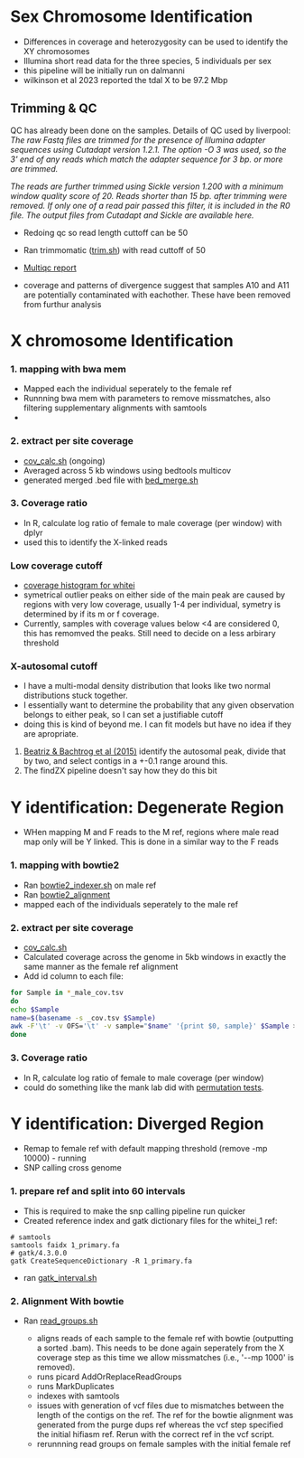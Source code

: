 # **Sex Chromosome Identification**
* Differences in coverage and heterozygosity can be used to identify the XY chromosomes
* Illumina short read data for the three species, 5 individuals per sex
* this pipeline will be initially run on dalmanni
* wilkinson et al 2023 reported the tdal X to be 97.2 Mbp

## **Trimming & QC**
QC has already been done on the samples. Details of QC used by liverpool:
_The raw Fastq files are trimmed for the presence of Illumina adapter sequences using Cutadapt version 1.2.1. The option -O 3 was used, so the 3' end of any reads which match the adapter sequence for 3 bp. or more are trimmed._

_The reads are further trimmed using Sickle version 1.200 with a minimum window quality score of 20. Reads shorter than 15 bp. after trimming were removed. If only one of a read pair passed this filter, it is included in the R0 file. The output files from Cutadapt and Sickle are available here._

* Redoing qc so read length cuttoff can be 50
* Ran trimmomatic ([trim.sh](https://github.com/BenAlston/stalkie_ref_genome_assembly/blob/main/scripts/QC/trim.sh)) with read cuttoff of 50
* [Multiqc report](https://github.com/BenAlston/stalkie_ref_genome_assembly/tree/main/lab_book/Data/multiqc_reports)

* coverage and patterns of divergence suggest that samples A10 and A11 are potentially contaminated with eachother. These have been removed from furthur analysis


# **X chromosome Identification**

### **1. mapping with bwa mem**
* Mapped each the individual seperately to the female ref
* Runnning bwa mem with parameters to remove missmatches, also filtering supplementary alignments with samtools
* 
 
### **2. extract per site coverage**
* [cov_calc.sh](https://github.com/BenAlston/stalkie_ref_genome_assembly/blob/main/scripts/sex_chr_id/cov_calc.sh) (ongoing)
* Averaged across 5 kb windows using bedtools multicov
* generated merged .bed file with [bed_merge.sh](https://github.com/BenAlston/stalkie_ref_genome_assembly/blob/main/scripts/sex_chr_id/bed_merge.sh)

### **3. Coverage ratio**
* In R, calculate log ratio of female to male coverage (per window) with dplyr
* used this to identify the X-linked reads

### **Low coverage cutoff**
* [coverage histogram for whitei](https://github.com/BenAlston/stalkie_ref_genome_assembly/blob/main/lab_book/Data/sex_chr/whitei_cov_hist.jpg)
* symetrical outlier peaks on either side of the main peak are caused by regions with very low coverage, usually 1-4 per individual, symetry is determined by if its m or f coverage.
* Currently, samples with coverage values below <4 are considered 0, this has remomved the peaks. Still need to decide on a less arbirary threshold


### **X-autosomal cutoff**
* I have a multi-modal density distribution that looks like two normal distributions stuck together. 
* I essentially want to determine the probability that any given observation belongs to either peak, so I can set a justifiable cutoff
* doing this is kind of beyond me. I can fit models but have no idea if they are apropriate.

1. [Beatriz & Bachtrog et al (2015)](https://journals.plos.org/plosbiology/article?id=10.1371/journal.pbio.1002078) identify the autosomal peak, divide that by two, and select contigs in a +-0.1 range around this.
2. The findZX pipeline doesn't say how they do this bit

# **Y identification: Degenerate Region**
* WHen mapping M and F reads to the M ref, regions where male read map only will be Y linked. This is done in a similar way to the F reads

### **1. mapping with bowtie2**
* Ran [bowtie2_indexer.sh](https://github.com/BenAlston/stalkie_ref_genome_assembly/blob/main/scripts/sex_chr_id/bowtie2_index.sh) on male ref
* Ran [bowtie2_alignment](https://github.com/BenAlston/stalkie_ref_genome_assembly/blob/main/scripts/sex_chr_id/bowtie2_alignment.sh)
* mapped each of the individuals seperately to the male ref
 
### **2. extract per site coverage**
* [cov_calc.sh](https://github.com/BenAlston/stalkie_ref_genome_assembly/blob/main/scripts/sex_chr_id/cov_calc.sh) 
* Calculated coverage across the genome in 5kb windows in exactly the same manner as the female ref alignment
* Add id column to each file:
~~~bash
for Sample in *_male_cov.tsv
do
echo $Sample
name=$(basename -s _cov.tsv $Sample)
awk -F'\t' -v OFS='\t' -v sample="$name" '{print $0, sample}' $Sample > male/$Sample
done
~~~

### **3. Coverage ratio**
* In R, calculate log ratio of female to male coverage (per window)
* could do something like the mank lab did with [permutation tests](https://github.com/manklab/Darolti_etal_2022_guppy_sexchromo/blob/main/coverage_analysis/method_adapted_from_Bergero_etal_2019_PNAS/plot_coverage.R).

# **Y identification: Diverged Region**
* Remap to female ref with default mapping threshold (remove -mp 10000) - running
* SNP calling cross genome

### **1. prepare ref and split into 60 intervals**
* This is required to make the snp calling pipeline run quicker
* Created reference index and gatk dictionary files for the whitei_1 ref:
~~~
# samtools
samtools faidx 1_primary.fa
# gatk/4.3.0.0
gatk CreateSequenceDictionary -R 1_primary.fa
~~~
* ran [gatk_interval.sh](https://github.com/BenAlston/stalkie_ref_genome_assembly/tree/main/scripts/sex_chr_id/gatk_interval.sh)

### **2. Alignment With bowtie**
* Ran [read_groups.sh](https://github.com/BenAlston/stalkie_ref_genome_assembly/blob/main/scripts/sex_chr_id/read_groups.sh)
  - aligns reads of each sample to the female ref with bowtie (outputting a sorted .bam). This needs to be done again seperately from the X coverage step as this time we allow missmatches (i.e., '--mp 1000' is removed).
  - runs picard AddOrReplaceReadGroups 
  - runs MarkDuplicates
  - indexes with samtools
 
  * issues with generation of vcf files due to mismatches between the length of the contigs on the ref. The ref for the bowtie alignment was generated from the purge dups ref whereas the vcf step specified the initial hifiasm ref. Rerun with the correct ref in the vcf script.
  *  rerunnning read groups on female samples with the initial female ref
  
  
